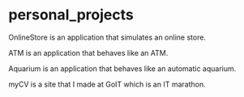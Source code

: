 # personal_projects

OnlineStore is an application that simulates an online store.

ATM is an application that behaves like an ATM.

Aquarium is an application that behaves like an automatic aquarium.

myCV is a site that I made at GoIT which is an IT marathon.


